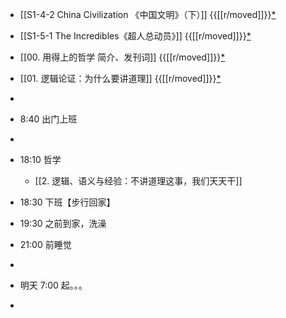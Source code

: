 - [[S1-4-2 China Civilization 《中国文明》（下）]] {{[[r/moved]]}}[*](((ba619469-640b-45e3-ab60-86394e9be6e7)))

- [[S1-5-1 The Incredibles《超人总动员》]] {{[[r/moved]]}}[*](((4dc247dc-2842-4ba8-ab2c-eaab3a7e7172)))

- [[00. 用得上的哲学 简介、发刊词]] {{[[r/moved]]}}[*](((30b928e5-c766-49de-a533-5095611bfce5)))

- [[01. 逻辑论证：为什么要讲道理]] {{[[r/moved]]}}[*](((b42ec0c4-4902-4167-9042-8c046f675fa7)))

- 

- 8:40 出门上班

- 

- 18:10 哲学
	 - [[2. 逻辑、语义与经验：不讲道理这事，我们天天干]]

- 18:30 下班【步行回家】

- 19:30 之前到家，洗澡

- 21:00 前睡觉

- 

- 明天 7:00 起。。。

- 
